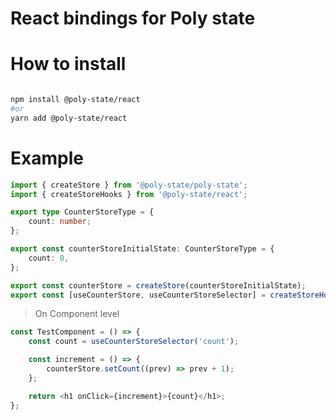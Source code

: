 # React bindings for Poly state

# How to install

```bash

npm install @poly-state/react
#or
yarn add @poly-state/react

```

# Example

```ts
import { createStore } from '@poly-state/poly-state';
import { createStoreHooks } from '@poly-state/react';

export type CounterStoreType = {
	count: number;
};

export const counterStoreInitialState: CounterStoreType = {
	count: 0,
};

export const counterStore = createStore(counterStoreInitialState);
export const [useCounterStore, useCounterStoreSelector] = createStoreHooks(counterStore);
```

> On Component level

```ts
const TestComponent = () => {
	const count = useCounterStoreSelector('count');

	const increment = () => {
		counterStore.setCount((prev) => prev + 1);
	};

	return <h1 onClick={increment}>{count}</h1>;
};
```
